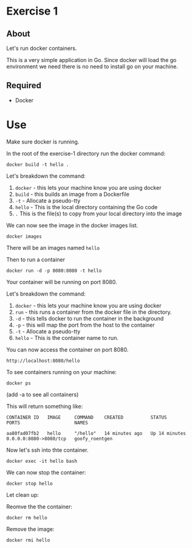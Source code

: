# Exercise 1

## About

Let's run docker containers.

This is a very simple application in Go. Since docker will load the go environment we need there is no need to install go on your machine.

## Required

- Docker

# Use

Make sure docker is running.

In the root of the exercise-1 directory run the docker command:

`docker build -t hello .`

Let's breakdown the command:

1. `docker` - this lets your machine know you are using docker
2. `build` - this builds an image from a Dockerfile
3. `-t` - Allocate a pseudo-tty
4. `hello` - This is the local directory containing the Go code
5. `.` This is the file(s) to copy from your local directory into the image

We can now see the image in the docker images list.

`docker images`

There will be an images named `hello`

Then to run a container

`docker run -d -p 8080:8080 -t hello`

Your container will be running on port 8080.

Let's breakdown the command:

1. `docker` - this lets your machine know you are using docker
2. `run` - this runs a container from the docker file in the directory.
3. `-d` - this tells docker to run the container in the background
4. `-p` - this will map the port from the host to the container
5. `-t` - Allocate a pseudo-tty
6. `hello` - This is the container name to run.

You can now access the container on port 8080.

`http://localhost:8080/hello`

To see containers running on your machine:

`docker ps`

(add -a to see all containers)

This will return something like: 

`CONTAINER ID   IMAGE     COMMAND    CREATED          STATUS          PORTS                    NAMES`

`aa80fad07fb2   hello     "/hello"   14 minutes ago   Up 14 minutes   0.0.0.0:8080->8080/tcp   goofy_roentgen`


Now let's ssh into thte container.

`docker exec -it hello bash`

We can now stop the container:

`docker stop hello`

Let clean up:

Reomve the the container:

`docker rm hello`

Remove the image:

`docker rmi hello`
